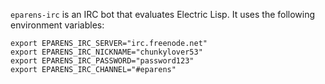 `eparens-irc` is an IRC bot that evaluates Electric Lisp. It uses the
following environment variables:

```
export EPARENS_IRC_SERVER="irc.freenode.net"
export EPARENS_IRC_NICKNAME="chunkylover53"
export EPARENS_IRC_PASSWORD="password123"
export EPARENS_IRC_CHANNEL="#eparens"
```
